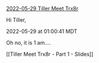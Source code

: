 [2022-05-29 Tiller Meet Trx8r](2022-05-29%20Tiller%20Meet%20Trx8r)




Hi Tiller,

2022-05-29 at 01:00:41 MDT


Oh no, it is 1 am....


[[Tiller Meet Trx8r - Part 1 - Slides]]